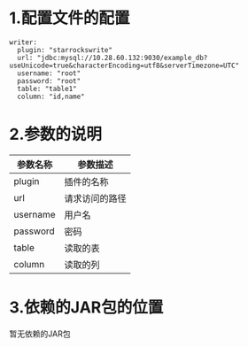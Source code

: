 # 1.配置文件的配置

```
writer:
  plugin: "starrockswrite"
  url: "jdbc:mysql://10.28.60.132:9030/example_db?useUnicode=true&characterEncoding=utf8&serverTimezone=UTC"
  username: "root"
  password: "root"
  table: "table1"
  column: "id,name"
```

# 2.参数的说明

| 参数名称 | 参数描述       |
| -------- | -------------- |
| plugin   | 插件的名称     |
| url      | 请求访问的路径 |
| username | 用户名         |
| password | 密码           |
| table    | 读取的表       |
| column   | 读取的列       |



# 3.依赖的JAR包的位置

暂无依赖的JAR包
